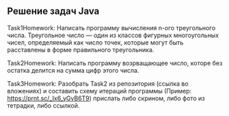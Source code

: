 ## Решение задач Java 

Task1Homework:
Написать программу вычисления n-ого треугольного числа.
Треугольное число — один из классов фигурных многоугольных чисел, определяемый как число точек, которые могут быть расставлены в форме правильного треугольника. 

Task2Homework:
Написать программу возрващающее число, которе без остатка делится на сумма цифр этого числа.

Task3Homework:
Разобрать Task2 из репозитория (ссылка во вложениях) и составить схему итераций программы (Пример: https://prnt.sc/_Ix6_yGvB6T9) прислать либо скрином, либо фото из тетрадки, либо ссылкой.
